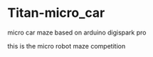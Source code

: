 # Titan-micro_car
micro car maze based on arduino digispark pro

this is the micro robot maze competition 

